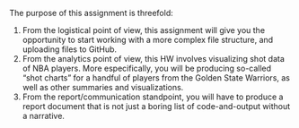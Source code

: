 
The purpose of this assignment is threefold: 
1) From the logistical point of view, this
assignment will give you the opportunity to start working with a more complex file structure,
and uploading files to GitHub.
2) From the analytics point of view, this HW involves
visualizing shot data of NBA players. More especifically, you will be producing so-called “shot
charts” for a handful of players from the Golden State Warriors, as well as other summaries
and visualizations.
3) From the report/communication standpoint, you will have to produce
a report document that is not just a boring list of code-and-output without a narrative.